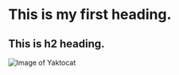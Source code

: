 # This is my first heading.
## This is h2 heading.
![Image of Yaktocat](https://octodex.github.com/images/yaktocat.png)
